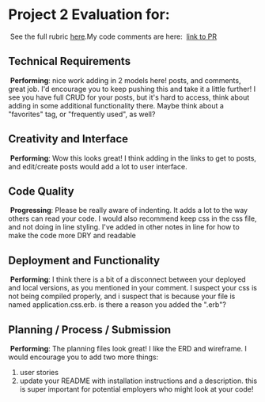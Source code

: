 # Project 2 Evaluation for:
​
See the full rubric [here](https://github.com/ga-wdi-exercises/project2/blob/master/evaluation.md).
​
My code comments are here:
​
[link to PR]()
​
## Technical Requirements
​
**Performing**: nice work adding in 2 models here! posts, and comments, great job. I'd encourage you to keep pushing this and take it a little further! I see you have full CRUD for your posts, but it's hard to access, think about adding in some additional functionality there. Maybe think about a "favorites" tag, or "frequently used", as well?
​
## Creativity and Interface
​
**Performing**: Wow this looks great! I think adding in the links to get to posts, and edit/create posts would add a lot to user interface.
​
## Code Quality
​
**Progressing**: Please be really aware of indenting. It adds a lot to the way others can read your code.  I would also recommend keep css in the css file, and not doing in line styling. I've added in other notes in line for how to make the code more DRY and readable
​
## Deployment and Functionality
​
**Performing**: I think there is a bit of a disconnect between your deployed and local versions, as you mentioned in your comment. I suspect your css is not being compiled properly, and i suspect that is because your file is named application.css.erb. is there a reason you added the ".erb"?
​
## Planning / Process / Submission
​
**Performing**: The planning files look great! I like the ERD and wireframe.  I would encourage you to add two more things:
1. user stories
2. update your README with installation instructions and a description. this is super important for potential employers who might look at your code!
